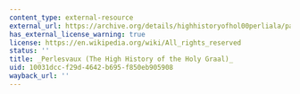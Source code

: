 ```yaml
---
content_type: external-resource
external_url: https://archive.org/details/highhistoryofhol00perliala/page/4
has_external_license_warning: true
license: https://en.wikipedia.org/wiki/All_rights_reserved
status: ''
title: _Perlesvaux (The High History of the Holy Graal)_
uid: 10031dcc-f29d-4642-b695-f850eb905908
wayback_url: ''
---
```


